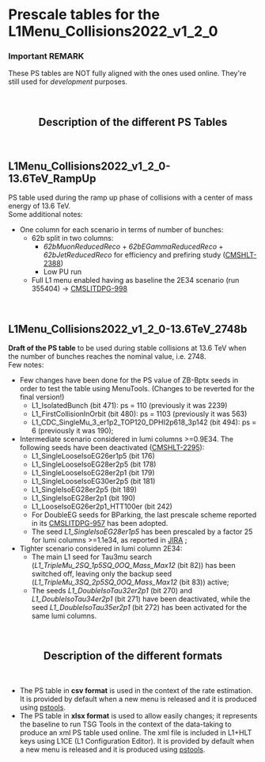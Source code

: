 # Prescale tables for the L1Menu_Collisions2022_v1_2_0

### Important REMARK
These PS tables are NOT fully aligned with the ones used online. They're still used for _development_ purposes.

<br/>

<h2 align="center">
Description of the different PS Tables
</h2>
<br/>

## L1Menu_Collisions2022_v1_2_0-13.6TeV_RampUp
PS table used during the ramp up phase of collisions with a center of mass energy of 13.6 TeV. 
<br/>
Some additional notes:
- One column for each scenario in terms of number of bunches:
    - 62b split in two columns:
        - *62bMuonReducedReco* + *62bEGammaReducedReco* + *62bJetReducedReco* for efficiency and prefiring study ([CMSHLT-2388](https://its.cern.ch/jira/browse/CMSHLT-2388))
        - Low PU run
    - Full L1 menu enabled having as baseline the 2E34 scenario (run 355404) → [CMSLITDPG-998](https://its.cern.ch/jira/browse/CMSLITDPG-998)

<br/>

## L1Menu_Collisions2022_v1_2_0-13.6TeV_2748b
**Draft of the PS table** to be used during stable collisions at 13.6 TeV when the number of bunches reaches the nominal value, i.e. 2748. 
<br/>
Few notes:
- Few changes have been done for the PS value of ZB-Bptx seeds in order to test the table using MenuTools. (Changes to be reverted for the final version!)
    - L1_IsolatedBunch (bit 471): ps = 110 (previously it was 2239)
    - L1_FirstCollisionInOrbit (bit 480): ps = 1103 (previously it was 563)
    - L1_CDC_SingleMu_3_er1p2_TOP120_DPHI2p618_3p142 (bit 494): ps = 6 (previously it was 190);
- Intermediate scenario considered in lumi columns >=0.9E34. The following seeds have been deactivated ([CMSHLT-2295](https://its.cern.ch/jira/browse/CMSHLT-2295)):
    - L1_SingleLooseIsoEG26er1p5 (bit 176)
    - L1_SingleLooseIsoEG28er2p5 (bit 178)
    - L1_SingleLooseIsoEG28er2p1 (bit 179)
    - L1_SingleLooseIsoEG30er2p5 (bit 181)
    - L1_SingleIsoEG28er2p5 (bit 189)
    - L1_SingleIsoEG28er2p1 (bit 190)
    - L1_LooseIsoEG26er2p1_HTT100er (bit 242)    
    - For DoubleEG seeds for BParking, the last prescale scheme reported in its [CMSLITDPG-957](https://its.cern.ch/jira/browse/CMSLITDPG-957) has been adopted.
    - The seed *L1_SingleIsoEG28er1p5* has been prescaled by a factor 25 for lumi columns >=1.1e34, as reported in [JIRA](https://its.cern.ch/jira/browse/CMSHLT-2398) ;
- Tighter scenario considered in lumi column 2E34:
    - The main L1 seed for Tau3mu search (*L1_TripleMu_2SQ_1p5SQ_0OQ_Mass_Max12* (bit 82)) has been switched off, leaving only the backup seed (*L1_TripleMu_3SQ_2p5SQ_0OQ_Mass_Max12* (bit 83)) active;
    - The seeds *L1_DoubleIsoTau32er2p1* (bit 270) and *L1_DoubleIsoTau34er2p1* (bit 271) have been deactivated, while the seed *L1_DoubleIsoTau35er2p1* (bit 272) has been activated for the same lumi columns.
    
<br/> 
    
<h2 align="center">
Description of the different formats
</h2>
<br/>   

- The PS table in **csv format** is used in the context of the rate estimation. It is provided by default when a new menu is released and it is produced using [pstools](https://github.com/cms-l1-dpg/L1MenuTools/tree/master/pstools). 
- The PS table in **xlsx format** is used to allow easily changes; it represents the baseline to run TSG Tools in the context of the data-taking to produce an xml PS table used online. The xml file is included in L1+HLT keys using L1CE (L1 Configuration Editor). It is provided by default when a new menu is released and it is produced using [pstools](https://github.com/cms-l1-dpg/L1MenuTools/tree/master/pstools).
